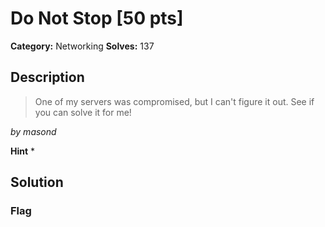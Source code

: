 # Do Not Stop [50 pts]

**Category:** Networking
**Solves:** 137

## Description
>One of my servers was compromised, but I can't figure it out. See if you can solve it for me!

_by masond_

**Hint**
* 

## Solution

### Flag

